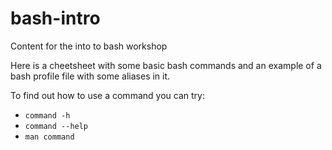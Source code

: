 # bash-intro
Content  for the into to bash workshop


Here is a cheetsheet with some basic bash commands and an example of a bash profile file with some aliases in it.


To find out how to use a command you can try:
- `command -h`
- `command --help`
- `man command`
